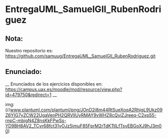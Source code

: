 # EntregaUML_SamuelGIl_RubenRodriguez

## Nota: 
Nuestro repositorio es: https://github.com/samuug/EntregaUML_SamuelGIl_RubenRodriguez.git

## Enunciado:
__ Enunciados de los ejercicios disponibles en: https://campus.uax.es/moodle/mod/resource/view.php?id=479750&redirect=1 __

img:(//www.plantuml.com/plantuml/png/JOnD2i8m44RtSueXoqA2RhigL9Ukz09Z6YIG7yZCW22UgaVenPH2QRVllUyRMAY9vWHZ8cQyiZJreeq-C2xp55-rnpC-mbigN4Z8nsKkFPwSs-YD9BH8AV2_TCvr68fct31yOJz5imuF85FprM2rTdKTtlLfTsyEBGoXJ9hJ3m00)
